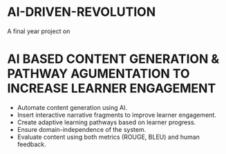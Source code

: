 # AI-DRIVEN-REVOLUTION
A final year project on 
# AI BASED CONTENT GENERATION & PATHWAY AGUMENTATION TO INCREASE LEARNER ENGAGEMENT
- Automate content generation using AI.
- Insert interactive narrative fragments to improve learner engagement.
- Create adaptive learning pathways based on learner progress.
- Ensure domain-independence of the system.
- Evaluate content using both metrics (ROUGE, BLEU) and human feedback.

